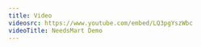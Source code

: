```yaml
---
title: Video
videosrc: https://www.youtube.com/embed/LQ3pgYszWbc
videoTitle: NeedsMart Demo
---
```

